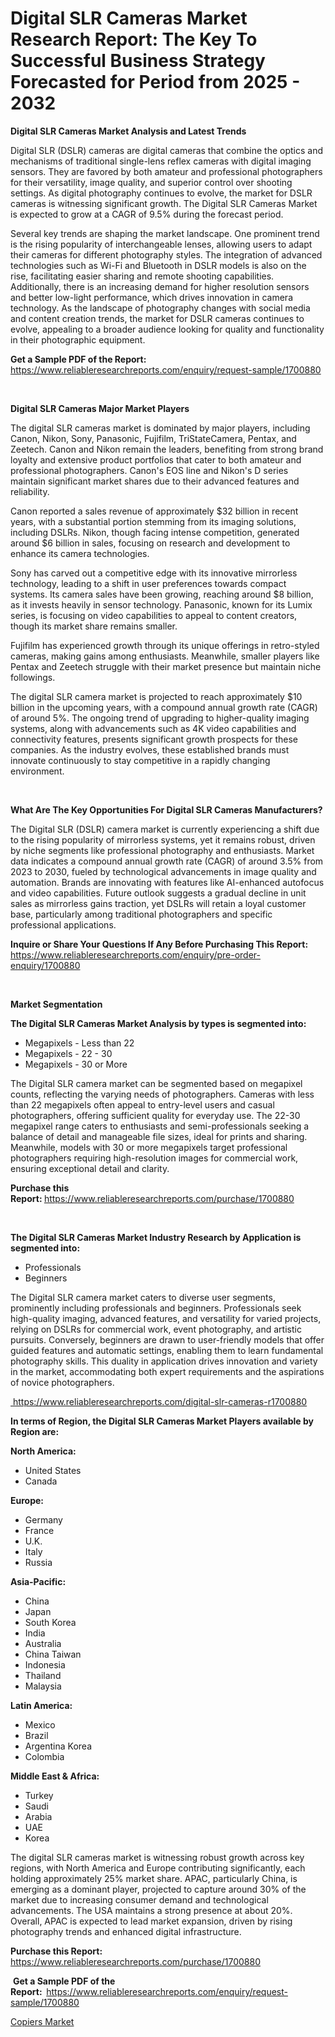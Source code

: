 <p><h1>Digital SLR Cameras Market Research Report: The Key To Successful Business Strategy Forecasted for Period from 2025 - 2032</h1></p><p><strong>Digital SLR Cameras Market Analysis and Latest Trends</strong></p>
<p><p>Digital SLR (DSLR) cameras are digital cameras that combine the optics and mechanisms of traditional single-lens reflex cameras with digital imaging sensors. They are favored by both amateur and professional photographers for their versatility, image quality, and superior control over shooting settings. As digital photography continues to evolve, the market for DSLR cameras is witnessing significant growth. The Digital SLR Cameras Market is expected to grow at a CAGR of 9.5% during the forecast period.</p><p>Several key trends are shaping the market landscape. One prominent trend is the rising popularity of interchangeable lenses, allowing users to adapt their cameras for different photography styles. The integration of advanced technologies such as Wi-Fi and Bluetooth in DSLR models is also on the rise, facilitating easier sharing and remote shooting capabilities. Additionally, there is an increasing demand for higher resolution sensors and better low-light performance, which drives innovation in camera technology. As the landscape of photography changes with social media and content creation trends, the market for DSLR cameras continues to evolve, appealing to a broader audience looking for quality and functionality in their photographic equipment.</p></p>
<p><strong>Get a Sample PDF of the Report:&nbsp;</strong> <a href="https://www.reliableresearchreports.com/enquiry/request-sample/1700880?utm_campaign=28&utm_medium=2&utm_source=Github&utm_content=ia&utm_term=09012025&utm_id=digital-slr-cameras">https://www.reliableresearchreports.com/enquiry/request-sample/1700880</a></p>
<p>&nbsp;</p>
<p><strong>Digital SLR Cameras Major Market Players</strong></p>
<p><p>The digital SLR cameras market is dominated by major players, including Canon, Nikon, Sony, Panasonic, Fujifilm, TriStateCamera, Pentax, and Zeetech. Canon and Nikon remain the leaders, benefiting from strong brand loyalty and extensive product portfolios that cater to both amateur and professional photographers. Canon's EOS line and Nikon's D series maintain significant market shares due to their advanced features and reliability.</p><p>Canon reported a sales revenue of approximately $32 billion in recent years, with a substantial portion stemming from its imaging solutions, including DSLRs. Nikon, though facing intense competition, generated around $6 billion in sales, focusing on research and development to enhance its camera technologies. </p><p>Sony has carved out a competitive edge with its innovative mirrorless technology, leading to a shift in user preferences towards compact systems. Its camera sales have been growing, reaching around $8 billion, as it invests heavily in sensor technology. Panasonic, known for its Lumix series, is focusing on video capabilities to appeal to content creators, though its market share remains smaller.</p><p>Fujifilm has experienced growth through its unique offerings in retro-styled cameras, making gains among enthusiasts. Meanwhile, smaller players like Pentax and Zeetech struggle with their market presence but maintain niche followings.</p><p>The digital SLR camera market is projected to reach approximately $10 billion in the upcoming years, with a compound annual growth rate (CAGR) of around 5%. The ongoing trend of upgrading to higher-quality imaging systems, along with advancements such as 4K video capabilities and connectivity features, presents significant growth prospects for these companies. As the industry evolves, these established brands must innovate continuously to stay competitive in a rapidly changing environment.</p></p>
<p>&nbsp;</p>
<p><strong>What Are The Key Opportunities For Digital SLR Cameras Manufacturers?</strong></p>
<p><p>The Digital SLR (DSLR) camera market is currently experiencing a shift due to the rising popularity of mirrorless systems, yet it remains robust, driven by niche segments like professional photography and enthusiasts. Market data indicates a compound annual growth rate (CAGR) of around 3.5% from 2023 to 2030, fueled by technological advancements in image quality and automation. Brands are innovating with features like AI-enhanced autofocus and video capabilities. Future outlook suggests a gradual decline in unit sales as mirrorless gains traction, yet DSLRs will retain a loyal customer base, particularly among traditional photographers and specific professional applications.</p></p>
<p><strong>Inquire or Share Your Questions If Any Before Purchasing This Report:</strong> <a href="https://www.reliableresearchreports.com/enquiry/pre-order-enquiry/1700880?utm_campaign=28&utm_medium=2&utm_source=Github&utm_content=ia&utm_term=09012025&utm_id=digital-slr-cameras">https://www.reliableresearchreports.com/enquiry/pre-order-enquiry/1700880</a></p>
<p>&nbsp;</p>
<p><strong>Market Segmentation</strong></p>
<p><strong>The Digital SLR Cameras Market Analysis by types is segmented into:</strong></p>
<p><ul><li>Megapixels - Less than 22</li><li>Megapixels - 22 - 30</li><li>Megapixels - 30 or More</li></ul></p>
<p><p>The Digital SLR camera market can be segmented based on megapixel counts, reflecting the varying needs of photographers. Cameras with less than 22 megapixels often appeal to entry-level users and casual photographers, offering sufficient quality for everyday use. The 22-30 megapixel range caters to enthusiasts and semi-professionals seeking a balance of detail and manageable file sizes, ideal for prints and sharing. Meanwhile, models with 30 or more megapixels target professional photographers requiring high-resolution images for commercial work, ensuring exceptional detail and clarity.</p></p>
<p><strong>Purchase this Report:&nbsp;</strong><a href="https://www.reliableresearchreports.com/purchase/1700880?utm_campaign=28&utm_medium=2&utm_source=Github&utm_content=ia&utm_term=09012025&utm_id=digital-slr-cameras">https://www.reliableresearchreports.com/purchase/1700880</a></p>
<p>&nbsp;</p>
<p><strong>The Digital SLR Cameras Market Industry Research by Application is segmented into:</strong></p>
<p><ul><li>Professionals</li><li>Beginners</li></ul></p>
<p><p>The Digital SLR camera market caters to diverse user segments, prominently including professionals and beginners. Professionals seek high-quality imaging, advanced features, and versatility for varied projects, relying on DSLRs for commercial work, event photography, and artistic pursuits. Conversely, beginners are drawn to user-friendly models that offer guided features and automatic settings, enabling them to learn fundamental photography skills. This duality in application drives innovation and variety in the market, accommodating both expert requirements and the aspirations of novice photographers.</p></p>
<p><a href="https://www.reliableresearchreports.com/digital-slr-cameras-r1700880?utm_campaign=28&utm_medium=2&utm_source=Github&utm_content=ia&utm_term=09012025&utm_id=digital-slr-cameras">&nbsp;https://www.reliableresearchreports.com/digital-slr-cameras-r1700880</a></p>
<p><strong>In terms of Region, the Digital SLR Cameras Market Players available by Region are:</strong></p>
<p>
    <p> <strong> North America: </strong>
        <ul>
            <li>United States</li>
            <li>Canada</li>
        </ul>
        </p> 
    <p> <strong> Europe: </strong>
        <ul>
            <li>Germany</li>
            <li>France</li>
            <li>U.K.</li>
            <li>Italy</li>
            <li>Russia</li>
        </ul>
        </p> 
    <p> <strong> Asia-Pacific: </strong>
        <ul>
            <li>China</li>
            <li>Japan</li>
            <li>South Korea</li>
            <li>India</li>
            <li>Australia</li>
            <li>China Taiwan</li>
            <li>Indonesia</li>
            <li>Thailand</li>
            <li>Malaysia</li>
        </ul>
        </p> 
    <p> <strong> Latin America: </strong>
        <ul>
            <li>Mexico</li>
            <li>Brazil</li>
            <li>Argentina Korea</li>
            <li>Colombia</li>
        </ul>
        </p> 
    <p> <strong> Middle East & Africa: </strong>
        <ul>
            <li>Turkey</li>
            <li>Saudi</li>
            <li>Arabia</li>
            <li>UAE</li>
            <li>Korea</li>
        </ul>
    </p>
    </p>
<p><p>The digital SLR cameras market is witnessing robust growth across key regions, with North America and Europe contributing significantly, each holding approximately 25% market share. APAC, particularly China, is emerging as a dominant player, projected to capture around 30% of the market due to increasing consumer demand and technological advancements. The USA maintains a strong presence at about 20%. Overall, APAC is expected to lead market expansion, driven by rising photography trends and enhanced digital infrastructure.</p></p>
<p><strong>Purchase this Report: </strong><a href="https://www.reliableresearchreports.com/purchase/1700880?utm_campaign=28&utm_medium=2&utm_source=Github&utm_content=ia&utm_term=09012025&utm_id=digital-slr-cameras">https://www.reliableresearchreports.com/purchase/1700880</a></p>
<p>&nbsp;<strong>Get a Sample PDF of the Report:&nbsp;&nbsp;</strong><a href="https://www.reliableresearchreports.com/enquiry/request-sample/1700880?utm_campaign=28&utm_medium=2&utm_source=Github&utm_content=ia&utm_term=09012025&utm_id=digital-slr-cameras">https://www.reliableresearchreports.com/enquiry/request-sample/1700880</a></p>
<p><strong></strong></p>
<p><p><a href="https://github.com/indrystar/Market-Research-Report-List-5/blob/main/copiers-market.md?utm_campaign=28&utm_medium=2&utm_source=Github&utm_content=ia&utm_term=09012025&utm_id=digital-slr-cameras">Copiers Market</a></p></p>